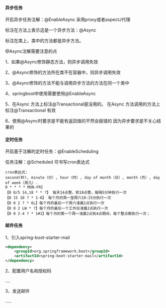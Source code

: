 #### 异步任务

开启异步任务注解：@EnableAsync  采用proxy或者aspectJ代理

标注在方法上表示这是一个异步方法：@Async

标注在类上，类中的方法都是异步方法。

@Async注解需要注意的点

1、如果@Async修饰静态方法，则异步调用失效 

2、@Async修饰的方法所在类不在容器中，则异步调用失效

3、@Async修饰的方法不能与调用异步方法的方法在同一个类中

4、springboot中使用需要使用@EnableAsync

5、在Async 方法上标注@Transactional是没用的。 在Async 方法调用的方法上标注@Transactional 有效

6、使用@Async时要求是不能有返回值的不然会报错的 因为异步要求是不关心结果的


#### 定时任务

开启基于注解的定时任务：@EnableScheduling

任务注解：@Scheduled  可书写cron表达式

```properties
cron表达式:
second(秒), minute（分）, hour（时）, day of month（日）, month（月）, day of week（周几）.
0 * * * * MON-FRI
【0 0/5 14,18 * * ?】 每天14点整，和18点整，每隔5分钟执行一次
【0 15 10 ? * 1-6】 每个月的周一至周六10:15分执行一次
【0 0 2 ? * 6L】每个月的最后一个周六凌晨2点执行一次
【0 0 2 LW * ?】每个月的最后一个工作日凌晨2点执行一次
【0 0 2-4 ? * 1#1】每个月的第一个周一凌晨2点到4点期间，每个整点都执行一次；
```



#### 邮件任务

1、引入spring-boot-starter-mail

```xml
<dependency>
    <groupId>org.springframework.boot</groupId>
    <artifactId>spring-boot-starter-mail</artifactId>
</dependency>
```

2、配置用户名和授权码

....

3、发送邮件

.....